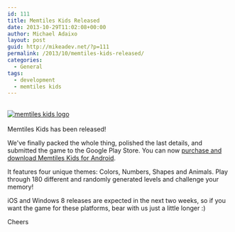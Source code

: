 ```yaml
---
id: 111
title: Memtiles Kids Released
date: 2013-10-29T11:02:08+00:00
author: Michael Adaixo
layout: post
guid: http://mikeadev.net/?p=111
permalink: /2013/10/memtiles-kids-released/
categories:
  - General
tags:
  - development
  - memtiles kids
---
```

[  
<img alt="memtiles kids logo" src="https://lh3.ggpht.com/Dpu3Gw390-i7gpgLKnLfLebk2Ln_mB1IjzQhZ9rJBB1rWfqONDVrGce87mGJoCK9Plw=w300-rw" />  
](https://play.google.com/store/apps/details?id=com.MichaelAdaixo.MemTilesKids)  
Memtiles Kids has been released!

We've finally packed the whole thing, polished the last details, and submitted the game to the Google Play Store. You can now [purchase and download Memtiles Kids for Android](https://play.google.com/store/apps/details?id=com.MichaelAdaixo.MemTilesKids).

It features four unique themes: Colors, Numbers, Shapes and Animals. Play through 180 different and randomly generated levels and challenge your memory!

iOS and Windows 8 releases are expected in the next two weeks, so if you want the game for these platforms, bear with us just a little longer :)

Cheers